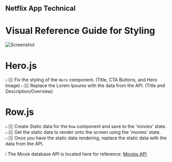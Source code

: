 ## Netflix App Technical

# Visual Reference Guide for Styling

![Screenshot](referenceImage.png)

# Hero.js

👉🏽 Fix the styling of the `Hero` component. (Title, CTA Buttons, and Hero Image)
👉🏽 Replace the Lorem Ipsums with the data from the API. (Title and Description/Overview)

# Row.js

👉🏽 Create Static data for the `Row` component and save to the 'movies' state.
👉🏽 Get the static data to render onto the screen using the 'movies' state.
👉🏽 Once you have the static data rendering, replace the static data with the data from the API.

ℹ️ The Movie database API is located here for reference: [Movies API](https://developers.themoviedb.org/3/getting-started/introduction)
